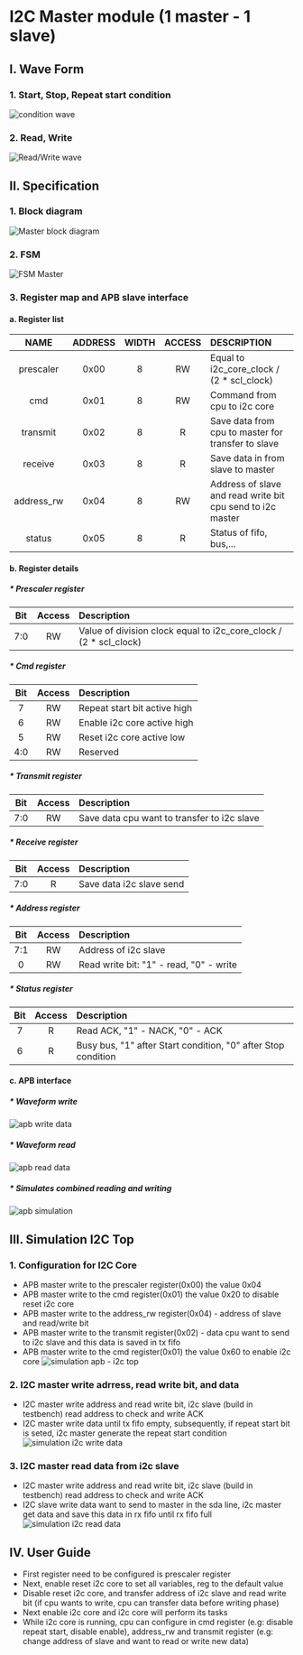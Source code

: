 # I2C Master module (1 master - 1 slave)
## I. Wave Form 
### 1. Start, Stop, Repeat start condition
![condition wave](/illustrating%20images/Spec_condition.png)
### 2. Read, Write
![Read/Write wave](/illustrating%20images/Read_write_wave.png)
## II. Specification
### 1. Block diagram
![Master block diagram](/illustrating%20images/master_block.png)
### 2. FSM
![FSM Master](/illustrating%20images/fsm_master.png)
### 3. Register map and APB slave interface
#### a. Register list
|NAME|ADDRESS|WIDTH|ACCESS|DESCRIPTION|
|:----:|:---:|:---:|:----:|:------|
|prescaler|0x00|8|RW|Equal to i2c_core_clock / (2 * scl_clock)| 
|cmd|0x01|8|RW|Command from cpu to i2c core|
|transmit|0x02|8|R|Save data from cpu to master for transfer to slave|
|receive|0x03|8|R|Save data in from slave to master|
|address_rw|0x04|8|RW|Address of slave and read write bit cpu send to i2c master|
|status|0x05|8|R|Status of fifo, bus,...| 
#### b. Register details
##### * Prescaler register
|Bit|Access|Description|
|:-:|:----:|:---------|
|7:0|RW|Value of division clock equal to i2c_core_clock / (2 * scl_clock)|

##### * Cmd register 
|Bit|Access|Description|
|:-:|:----:|:---------|
|7|RW|Repeat start bit active high|
|6|RW|Enable i2c core active high|
|5|RW|Reset i2c core active low|
|4:0|RW|Reserved|

##### * Transmit register 
|Bit|Access|Description|
|:-:|:----:|:---------|
|7:0|RW|Save data cpu want to transfer to i2c slave|

##### * Receive register 
|Bit|Access|Description|
|:-:|:----:|:---------|
|7:0|R|Save data i2c slave send|

##### * Address register 
|Bit|Access|Description|
|:-:|:----:|:---------|
|7:1|RW|Address of i2c slave|
|0|RW|Read write bit: "1" - read, "0" - write|

##### * Status register 
|Bit|Access|Description|
|:-:|:----:|:---------|
|7|R|Read ACK, "1" - NACK, "0" - ACK|
|6|R|Busy bus, "1" after Start condition, "0" after Stop condition|

#### c. APB interface
##### * Waveform write
![apb write data](/illustrating%20images/apb_write.png)
##### * Waveform read
![apb read data](/illustrating%20images/apb_read.png)
##### * Simulates combined reading and writing
![apb simulation](/illustrating%20images/abp_simulation.png)

## III. Simulation I2C Top
### 1. Configuration for I2C Core
 - APB master write to the prescaler register(0x00) the value 0x04
 - APB master write to the cmd register(0x01) the value 0x20 to disable reset i2c core
 - APB master write to the address_rw register(0x04) - address of slave and read/write bit
 - APB master write to the transmit register(0x02) - data cpu want to send to i2c slave and this data is saved in tx fifo
 - APB master write to the cmd register(0x01) the value 0x60 to enable i2c core
![simulation apb - i2c top](/illustrating%20images/apb_i2c_top.png)
### 2. I2C master write adrress, read write bit, and data
 - I2C master write address and read write bit, i2c slave (build in testbench) read address to check and write ACK
 - I2C master write data until tx fifo empty, subsequently, if repeat start bit is seted, i2c master generate the repeat start condition
![simulation i2c write data](/illustrating%20images/i2c_write_data.png)
### 3. I2C master read data from i2c slave
 - I2C master write address and read write bit, i2c slave (build in testbench) read address to check and write ACK
 - I2C slave write data want to send to master in the sda line, i2c master get data and save this data in rx fifo until rx fifo full
![simulation i2c read data](/illustrating%20images/i2c_read_data.png)
## IV. User Guide 
 - First register need to be configured is prescaler register
 - Next, enable reset i2c core to set all variables, reg to the default value
 - Disable reset i2c core, and transfer address of i2c slave and read write bit (if cpu wants to write, cpu can transfer data before writing phase)
 - Next enable i2c core and i2c core will perform its tasks
 - While i2c core is running, cpu can configure in cmd register (e.g: disable repeat start, disable enable), address_rw and transmit register (e.g: change address of slave and want to read or write new data)